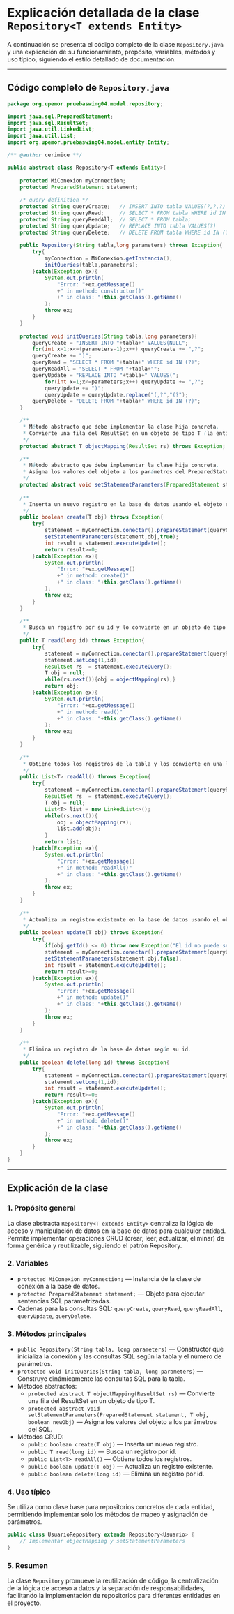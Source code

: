 # Explicación detallada de la clase `Repository<T extends Entity>`

A continuación se presenta el código completo de la clase `Repository.java` y una explicación de su funcionamiento, propósito, variables, métodos y uso típico, siguiendo el estilo detallado de documentación.

---

## Código completo de `Repository.java`

```java
package org.upemor.pruebaswing04.model.repository;

import java.sql.PreparedStatement;
import java.sql.ResultSet;
import java.util.LinkedList;
import java.util.List;
import org.upemor.pruebaswing04.model.entity.Entity;

/** @author cerimice **/

public abstract class Repository<T extends Entity>{
    
    protected MiConexion myConnection;
    protected PreparedStatement statement;
    
    /* query definition */
    protected String queryCreate;   // INSERT INTO tabla VALUES(?,?,?)
    protected String queryRead;     // SELECT * FROM tabla WHERE id IN (?);
    protected String queryReadAll;  // SELECT * FROM tabla;
    protected String queryUpdate;   // REPLACE INTO tabla VALUES(?)
    protected String queryDelete;   // DELETE FROM tabla WHERE id IN (?);
    
    public Repository(String tabla,long parameters) throws Exception{
        try{
            myConnection = MiConexion.getInstancia();
            initQueries(tabla,parameters);
        }catch(Exception ex){
            System.out.println(
                "Error: "+ex.getMessage()
                +" in method: constructor()"
                +" in class: "+this.getClass().getName()
            );
            throw ex;
        }
    }
    
    protected void initQueries(String tabla,long parameters){
        queryCreate = "INSERT INTO "+tabla+" VALUES(NULL";
        for(int x=1;x<=(parameters-1);x++) queryCreate += ",?";
        queryCreate += ")";
        queryRead = "SELECT * FROM "+tabla+" WHERE id IN (?)";
        queryReadAll = "SELECT * FROM "+tabla+"";
        queryUpdate = "REPLACE INTO "+tabla+" VALUES(";
            for(int x=1;x<=parameters;x++) queryUpdate += ",?";
            queryUpdate += ")";
            queryUpdate = queryUpdate.replace("(,?","(?");
        queryDelete = "DELETE FROM "+tabla+" WHERE id IN (?)";
    }

    /**
     * Método abstracto que debe implementar la clase hija concreta.
     * Convierte una fila del ResultSet en un objeto de tipo T (la entidad específica).
     */
    protected abstract T objectMapping(ResultSet rs) throws Exception;

    /**
     * Método abstracto que debe implementar la clase hija concreta.
     * Asigna los valores del objeto a los parámetros del PreparedStatement.
     */
    protected abstract void setStatementParameters(PreparedStatement statement,T obj,boolean newObj) throws Exception;
    
    /**
     * Inserta un nuevo registro en la base de datos usando el objeto recibido.
     */
    public boolean create(T obj) throws Exception{
        try{
            statement = myConnection.conectar().prepareStatement(queryCreate);
            setStatementParameters(statement,obj,true);
            int result = statement.executeUpdate();
            return result>=0;
        }catch(Exception ex){
            System.out.println(
                "Error: "+ex.getMessage()
                +" in method: create()"
                +" in class: "+this.getClass().getName()
            );
            throw ex;
        }
    }
    
    /**
     * Busca un registro por su id y lo convierte en un objeto de tipo T.
     */
    public T read(long id) throws Exception{
        try{
            statement = myConnection.conectar().prepareStatement(queryRead);
            statement.setLong(1,id);
            ResultSet rs  = statement.executeQuery();
            T obj = null;
            while(rs.next()){obj = objectMapping(rs);}
            return obj;
        }catch(Exception ex){
            System.out.println(
                "Error: "+ex.getMessage()
                +" in method: read()"
                +" in class: "+this.getClass().getName()
            );
            throw ex;
        }
    }
    
    /**
     * Obtiene todos los registros de la tabla y los convierte en una lista de objetos de tipo T.
     */
    public List<T> readAll() throws Exception{
        try{
            statement = myConnection.conectar().prepareStatement(queryReadAll);
            ResultSet rs  = statement.executeQuery();
            T obj = null;
            List<T> list = new LinkedList<>();
            while(rs.next()){
                obj = objectMapping(rs);
                list.add(obj);
            }
            return list;
        }catch(Exception ex){
            System.out.println(
                "Error: "+ex.getMessage()
                +" in method: readAll()"
                +" in class: "+this.getClass().getName()
            );
            throw ex;
        }
    }
    
    /**
     * Actualiza un registro existente en la base de datos usando el objeto recibido.
     */
    public boolean update(T obj) throws Exception{
        try{
            if(obj.getId() <= 0) throw new Exception("El id no puede ser cero en la actualizacion");
            statement = myConnection.conectar().prepareStatement(queryUpdate);
            setStatementParameters(statement,obj,false);
            int result = statement.executeUpdate();
            return result>=0;
        }catch(Exception ex){
            System.out.println(
                "Error: "+ex.getMessage()
                +" in method: update()"
                +" in class: "+this.getClass().getName()
            );
            throw ex;
        }
    }
    
    /**
     * Elimina un registro de la base de datos según su id.
     */
    public boolean delete(long id) throws Exception{
        try{
            statement = myConnection.conectar().prepareStatement(queryDelete);
            statement.setLong(1,id);
            int result = statement.executeUpdate();
            return result>=0;
        }catch(Exception ex){
            System.out.println(
                "Error: "+ex.getMessage()
                +" in method: delete()"
                +" in class: "+this.getClass().getName()
            );
            throw ex;
        }
    }
}
```

---

## Explicación de la clase

### 1. Propósito general
La clase abstracta `Repository<T extends Entity>` centraliza la lógica de acceso y manipulación de datos en la base de datos para cualquier entidad. Permite implementar operaciones CRUD (crear, leer, actualizar, eliminar) de forma genérica y reutilizable, siguiendo el patrón Repository.

### 2. Variables
- `protected MiConexion myConnection;` — Instancia de la clase de conexión a la base de datos.
- `protected PreparedStatement statement;` — Objeto para ejecutar sentencias SQL parametrizadas.
- Cadenas para las consultas SQL: `queryCreate`, `queryRead`, `queryReadAll`, `queryUpdate`, `queryDelete`.

### 3. Métodos principales
- `public Repository(String tabla, long parameters)` — Constructor que inicializa la conexión y las consultas SQL según la tabla y el número de parámetros.
- `protected void initQueries(String tabla, long parameters)` — Construye dinámicamente las consultas SQL para la tabla.
- Métodos abstractos:
  - `protected abstract T objectMapping(ResultSet rs)` — Convierte una fila del ResultSet en un objeto de tipo T.
  - `protected abstract void setStatementParameters(PreparedStatement statement, T obj, boolean newObj)` — Asigna los valores del objeto a los parámetros del SQL.
- Métodos CRUD:
  - `public boolean create(T obj)` — Inserta un nuevo registro.
  - `public T read(long id)` — Busca un registro por id.
  - `public List<T> readAll()` — Obtiene todos los registros.
  - `public boolean update(T obj)` — Actualiza un registro existente.
  - `public boolean delete(long id)` — Elimina un registro por id.

### 4. Uso típico
Se utiliza como clase base para repositorios concretos de cada entidad, permitiendo implementar solo los métodos de mapeo y asignación de parámetros.

```java
public class UsuarioRepository extends Repository<Usuario> {
    // Implementar objectMapping y setStatementParameters
}
```

### 5. Resumen
La clase `Repository` promueve la reutilización de código, la centralización de la lógica de acceso a datos y la separación de responsabilidades, facilitando la implementación de repositorios para diferentes entidades en el proyecto.
